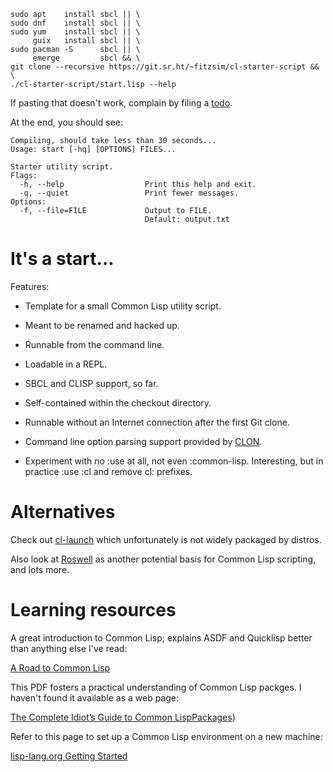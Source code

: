 	sudo apt    install sbcl || \
	sudo dnf    install sbcl || \
	sudo yum    install sbcl || \
	     guix   install sbcl || \
	sudo pacman -S      sbcl || \
	     emerge         sbcl && \
	git clone --recursive https://git.sr.ht/~fitzsim/cl-starter-script && \
	./cl-starter-script/start.lisp --help

If pasting that doesn't work, complain by filing a
[todo](https://todo.sr.ht/~fitzsim/cl-starter-script).

At the end, you should see:

	Compiling, should take less than 30 seconds...
	Usage: start [-hq] [OPTIONS] FILES...

	Starter utility script.
	Flags:
	  -h, --help                  Print this help and exit.
	  -q, --quiet                 Print fewer messages.
	Options:
	  -f, --file=FILE             Output to FILE.
	                              Default: output.txt

# It's a start...

Features:

* Template for a small Common Lisp utility script.

* Meant to be renamed and hacked up.

* Runnable from the command line.

* Loadable in a REPL.

* SBCL and CLISP support, so far.

* Self-contained within the checkout directory.

* Runnable without an Internet connection after the first Git clone.

* Command line option parsing support provided by
  [CLON](https://github.com/didierverna/clon).

* Experiment with no :use at all, not even :common-lisp.  Interesting,
  but in practice :use :cl and remove cl: prefixes.

# Alternatives

Check out [cl-launch](https://github.com/fare/cl-launch) which
unfortunately is not widely packaged by distros.

Also look at [Roswell](https://github.com/roswell/roswell) as another
potential basis for Common Lisp scripting, and lots more.

# Learning resources

A great introduction to Common Lisp; explains ASDF and Quicklisp
better than anything else I've read:

[A Road to Common Lisp](https://stevelosh.com/blog/2018/08/a-road-to-common-lisp/)

This PDF fosters a practical understanding of Common Lisp packges.  I
haven't found it available as a web page:

[The Complete Idiot’s Guide to Common LispPackages](http://index-of.es/Programming/Lisp/Lisp%20Mess/Erann%20Gat%20-%20Idiots%20Guide%20To%20Lisp%20Packages.pdf))

Refer to this page to set up a Common Lisp environment on a new
machine:

[lisp-lang.org Getting Started](https://lisp-lang.org/learn/getting-started/)
